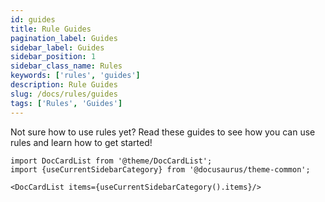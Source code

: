 ```yaml
---
id: guides
title: Rule Guides
pagination_label: Guides
sidebar_label: Guides
sidebar_position: 1
sidebar_class_name: Rules
keywords: ['rules', 'guides']
description: Rule Guides
slug: /docs/rules/guides
tags: ['Rules', 'Guides']
---
```


Not sure how to use rules yet? Read these guides to see how you can use rules and learn how to get started!

```mdx-code-block
import DocCardList from '@theme/DocCardList';
import {useCurrentSidebarCategory} from '@docusaurus/theme-common';

<DocCardList items={useCurrentSidebarCategory().items}/>
```
